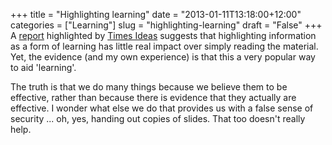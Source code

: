 +++
title = "Highlighting learning"
date = "2013-01-11T13:18:00+12:00"
categories = ["Learning"]
slug = "highlighting-learning"
draft = "False"
+++
A
[report](http://www.psychologicalscience.org/index.php/publications/journals/pspi/learning-techniques.html
"A report")
highlighted by [Times
Ideas](http://ideas.time.com/2013/01/09/highlighting-is-a-waste-of-time-the-best-and-worst-learning-techniques/
"Times Ideas on highlighting")
suggests that highlighting information as a form of learning has little
real impact over simply reading the material. Yet, the evidence (and my
own experience) is that this a very popular way to aid 'learning'.

The truth is that we do many things because we believe them to be
effective, rather than because there is evidence that they actually are
effective. I wonder what else we do that provides us with a false sense
of security ... oh, yes, handing out copies of slides. That too doesn't
really help.

